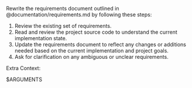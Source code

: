 Rewrite the requirements document outlined in @documentation/requirements.md by following these steps:

1. Review the existing set of requirements.
2. Read and review the project source code to understand the current implementation state.
3. Update the requirements document to reflect any changes or additions needed based on the current implementation and project goals.
4. Ask for clarification on any ambiguous or unclear requirements.

Extra Context:

$ARGUMENTS

